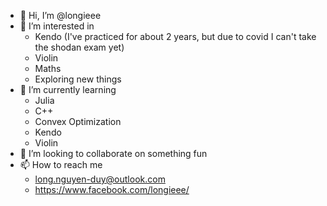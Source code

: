 - 👋 Hi, I’m @longieee
- 👀 I’m interested in 
  - Kendo (I've practiced for about 2 years, but due to covid I can't take the shodan exam yet)
  - Violin
  - Maths
  - Exploring new things
- 🌱 I’m currently learning
  - Julia
  - C++
  - Convex Optimization
  - Kendo
  - Violin
- 💞️ I’m looking to collaborate on something fun
- 📫 How to reach me 
  - long.nguyen-duy@outlook.com
  - https://www.facebook.com/longieee/

<!---
dlongng/dlongng is a ✨ special ✨ repository because its `README.md` (this file) appears on your GitHub profile.
You can click the Preview link to take a look at your changes.
--->
